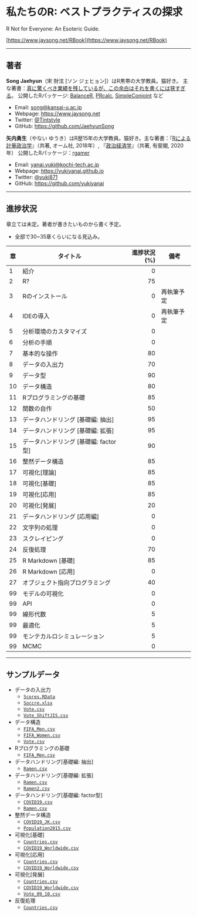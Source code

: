 # 私たちのR: ベストプラクティスの探求
R Not for Everyone: An Esoteric Guide.

[https://www.jaysong.net/RBook](https://www.jaysong.net/RBook)

---

## 著者

**Song Jaehyun**（宋 財泫 [ソン ジェヒョン]）はR黒帯の大学教員。猫好き。
主な著書：[真に驚くべき業績を残しているが、この余白はそれを書くには狭すぎる](https://ja.wikipedia.org/wiki/フェルマーの最終定理)。
公開したRパッケージ: [BalanceR](https://github.com/JaehyunSong/BalanceR), [PRcalc](https://github.com/JaehyunSong/PRcalc), [SimpleConjoint](https://github.com/JaehyunSong/SimpleConjoint) など

* Email: song@kansai-u.ac.jp
* Webpage: https://www.jaysong.net
* Twitter: [\@Tintstyle](https://twitter.com/Tintstyle)
* GitHub: https://github.com/JaehyunSong

**矢内勇生**（やない ゆうき）はR歴15年の大学教員。猫好き。主な著書：『[Rによる計量政治学](https://github.com/yukiyanai/quant-methods-R)』（共著, オーム社, 2018年）, 『[政治経済学](http://www.yuhikaku.co.jp/books/detail/9784641150799)』（共著, 有斐閣, 2020年）
公開したRパッケージ：[rgamer](https://github.com/yukiyanai/rgamer)

* Email: yanai.yuki@kochi-tech.ac.jp
* Webpage: https://yukiyanai.github.io
* Twitter: [\@yuki871](https://twitter.com/yuki871)
* GitHub: https://github.com/yukiyanai

---

## 進捗状況

章立ては未定。著者が書きたいものから書く予定。

* 全部で30~35章くらいになる見込み。

|章|タイトル|進捗状況 (%)|備考|
|---|---|---:|---|
|1| 紹介 |  0| |
|2| R?   | 75| |
|3|Rのインストール|0|再執筆予定|
|4|IDEの導入|0|再執筆予定|
|5|分析環境のカスタマイズ|0|
|6|分析の手順|0||
|7|基本的な操作|80||
|8|データの入出力|70||
|9|データ型|90||
|10|データ構造|80||
|11|Rプログラミングの基礎|85||
|12|関数の自作  |50||
|13|データハンドリング [基礎編: 抽出]|95||
|14|データハンドリング [基礎編: 拡張]|95||
|15|データハンドリング [基礎編: factor型]|90||
|16|整然データ構造|85||
|17|可視化[理論]|85||
|18|可視化[基礎]|85||
|19|可視化[応用]|85||
|20|可視化[発展]|20||
|21|データハンドリング [応用編]|0||
|22|文字列の処理|0||
|23|スクレイピング|0||
|24| 反復処理 | 70 |
|25|R Markdown [基礎]|85||
|26|R Markdown [応用]|0||
|27|オブジェクト指向プログラミング |40||
|99 | モデルの可視化 | 0 |
|99 | API | 0 |
|99 |線形代数 |5||
|99 |最適化 |5||
|99 |モンテカルロシミュレーション |5||
|99 | MCMC |0||

---

## サンプルデータ

* データの入出力
    * [`Scores.RData`](https://www.jaysong.net/RBook/Data/Scores.RData)
    * [`Soccre.xlsx`](https://www.jaysong.net/RBook/Data/Soccre.xlsx)
    * [`Vote.csv`](https://www.jaysong.net/RBook/Data/Vote.csv)
    * [`Vote_ShiftJIS.csv`](https://www.jaysong.net/RBook/Data/Vote_ShiftJIS.csv)
* データ構造
    * [`FIFA_Men.csv`](https://www.jaysong.net/RBook/Data/FIFA_Men.csv)
    * [`FIFA_Women.csv`](https://www.jaysong.net/RBook/Data/FIFA_Women.csv)
    * [`Vote.csv`](https://www.jaysong.net/RBook/Data/Vote.csv)
* Rプログラミングの基礎
    * [`FIFA_Men.csv`](https://www.jaysong.net/RBook/Data/FIFA_Men.csv)
* データハンドリング[基礎編: 抽出]
    * [`Ramen.csv`](https://www.jaysong.net/RBook/Data/Ramen.csv)
* データハンドリング[基礎編: 拡張]
    * [`Ramen.csv`](https://www.jaysong.net/RBook/Data/Ramen.csv)
    * [`Ramen2.csv`](https://www.jaysong.net/RBook/Data/Ramen2.csv)
* データハンドリング[基礎編: factor型]
    * [`COVID19.csv`](https://www.jaysong.net/RBook/Data/COVID19.csv)
    * [`Ramen.csv`](https://www.jaysong.net/RBook/Data/Ramen.csv)
* 整然データ構造
    * [`COVID19_JK.csv`](https://www.jaysong.net/RBook/Data/COVID19_JK.csv)
    * [`Population2015.csv`](https://www.jaysong.net/RBook/Data/Population2015.csv)
* 可視化[基礎]
    * [`Countries.csv`](https://www.jaysong.net/RBook/Data/Countries.csv)
    * [`COVID19_Worldwide.csv`](https://www.jaysong.net/RBook/Data/COVID19_Worldwide.csv)
* 可視化[応用]
    * [`Countries.csv`](https://www.jaysong.net/RBook/Data/Countries.csv)
    * [`COVID19_Worldwide.csv`](https://www.jaysong.net/RBook/Data/COVID19_Worldwide.csv)
* 可視化[発展]
    * [`Countries.csv`](https://www.jaysong.net/RBook/Data/Countries.csv)
    * [`COVID19_Worldwide.csv`](https://www.jaysong.net/RBook/Data/COVID19_Worldwide.csv)
    * [`Vote_09_10.csv`](https://www.jaysong.net/RBook/Data/Vote_09_10.csv)
* 反復処理
    * [`Countries.csv`](https://www.jaysong.net/RBook/Data/Countries.csv)
